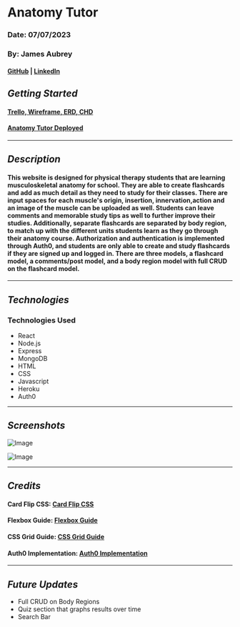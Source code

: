 # Anatomy Tutor

### Date: 07/07/2023

### By: James Aubrey

#### [GitHub](https://github.com/jaubrey92) | [LinkedIn](https://www.linkedin.com/in/james-aubrey/)

## **_Getting Started_**

#### [Trello, Wireframe, ERD, CHD](https://trello.com/b/fEmFl61k/anatomy-tutor)

#### [Anatomy Tutor Deployed](https://anatomy-tutor-front-end.vercel.app/)

---

## **_Description_**

#### This website is designed for physical therapy students that are learning musculoskeletal anatomy for school. They are able to create flashcards and add as much detail as they need to study for their classes. There are input spaces for each muscle's origin, insertion, innervation,action and an image of the muscle can be uploaded as well. Students can leave comments and memorable study tips as well to further improve their studies. Additionally, separate flashcards are separated by body region, to match up with the different units students learn as they go through their anatomy course. Authorization and authentication is implemented through Auth0, and students are only able to create and study flashcards if they are signed up and logged in. There are three models, a flashcard model, a comments/post model, and a body region model with full CRUD on the flashcard model.

---

## **_Technologies_**

### Technologies Used

- React
- Node.js
- Express
- MongoDB
- HTML
- CSS
- Javascript
- Heroku
- Auth0

---

## **_Screenshots_**

![Image](https://i.ibb.co/fHXmx8M/Screenshot-2023-07-17-at-3-41-26-PM.png)

![Image](https://i.ibb.co/6wsMT91/Screenshot-2023-07-17-at-3-42-23-PM.png)

---

## **_Credits_**

#### Card Flip CSS: [Card Flip CSS](https://www.w3schools.com/howto/howto_css_flip_card.asp)

#### Flexbox Guide: [Flexbox Guide](https://css-tricks.com/snippets/css/a-guide-to-flexbox/)

#### CSS Grid Guide: [CSS Grid Guide](https://css-tricks.com/snippets/css/complete-guide-grid/)

#### Auth0 Implementation: [Auth0 Implementation](https://www.youtube.com/watch?v=MqczHS3Z2bc&t=985s)

---

## **_Future Updates_**

- Full CRUD on Body Regions
- Quiz section that graphs results over time
- Search Bar
